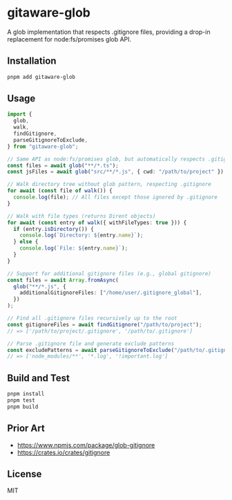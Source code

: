 # gitaware-glob

A glob implementation that respects .gitignore files, providing a drop-in replacement for node:fs/promises glob API.

## Installation

```bash
pnpm add gitaware-glob
```

## Usage

```typescript
import {
  glob,
  walk,
  findGitignore,
  parseGitignoreToExclude,
} from "gitaware-glob";

// Same API as node:fs/promises glob, but automatically respects .gitignore
const files = await glob("**/*.ts");
const jsFiles = await glob("src/**/*.js", { cwd: "/path/to/project" });

// Walk directory tree without glob pattern, respecting .gitignore
for await (const file of walk()) {
  console.log(file); // All files except those ignored by .gitignore
}

// Walk with file types (returns Dirent objects)
for await (const entry of walk({ withFileTypes: true })) {
  if (entry.isDirectory()) {
    console.log(`Directory: ${entry.name}`);
  } else {
    console.log(`File: ${entry.name}`);
  }
}

// Support for additional gitignore files (e.g., global gitignore)
const files = await Array.fromAsync(
  glob("**/*.js", {
    additionalGitignoreFiles: ["/home/user/.gitignore_global"],
  })
);

// Find all .gitignore files recursively up to the root
const gitignoreFiles = await findGitignore("/path/to/project");
// => ['/path/to/project/.gitignore', '/path/to/.gitignore']

// Parse .gitignore file and generate exclude patterns
const excludePatterns = await parseGitignoreToExclude("/path/to/.gitignore");
// => ['node_modules/**', '*.log', '!important.log']
```

## Build and Test

```bash
pnpm install
pnpm test
pnpm build
```

## Prior Art

- https://www.npmjs.com/package/glob-gitignore
- https://crates.io/crates/gitignore

## License

MIT

